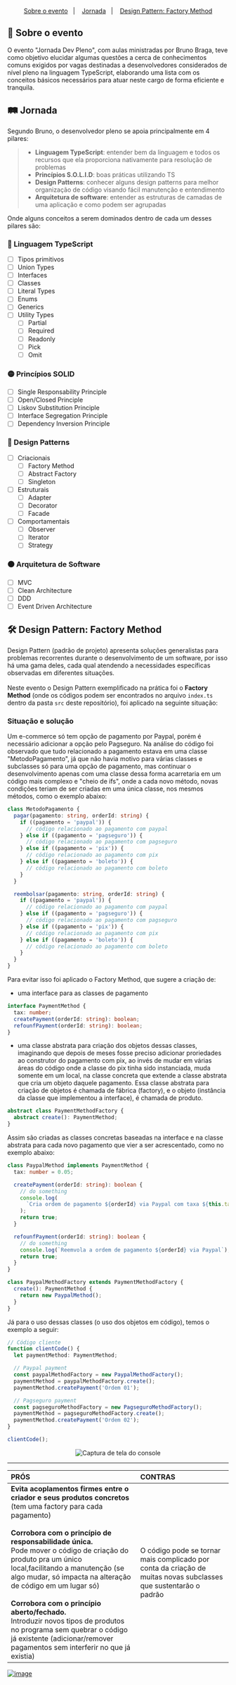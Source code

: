 <p align="center">
  <a href="#sobre">Sobre o evento</a>&nbsp;&nbsp;&nbsp;|&nbsp;&nbsp;&nbsp;
  <a href="#jornada">Jornada</a>&nbsp;&nbsp;&nbsp;|&nbsp;&nbsp;&nbsp;
  <a href="#factory">Design Pattern: Factory Method</a>
</p>

<span id="sobre">
  
## :bookmark_tabs: Sobre o evento
O evento "Jornada Dev Pleno", com aulas ministradas por Bruno Braga, teve como
objetivo elucidar algumas questões a cerca de conhecimentos comuns exigidos por
vagas destinadas a desenvolvedores considerados de nível pleno na linguagem
TypeScript, elaborando uma lista com os conceitos básicos necessários para atuar
neste cargo de forma eficiente e tranquila.

<span id="jornada">

## :railway_track: Jornada

Segundo Bruno, o desenvolvedor pleno se apoia principalmente em 4 pilares:

> - **Linguagem TypeScript**: entender bem da linguagem e todos os recursos que ela
>   proporciona nativamente para resolução de problemas <br>
> - **Princípios S.O.L.I.D**: boas práticas utilizando TS <br>
> - **Design Patterns**: conhecer alguns design patterns para melhor organização de
>   código visando fácil manutenção e entendimento <br>
> - **Arquitetura de software**: entender as estruturas de camadas de uma aplicação
>   e como podem ser agrupadas

Onde alguns conceitos a serem dominados dentro de cada um desses pilares são:

### :red_circle: Linguagem TypeScript

- [ ] Tipos primitivos
- [ ] Union Types
- [ ] Interfaces
- [ ] Classes
- [ ] Literal Types
- [ ] Enums
- [ ] Generics
- [ ] Utility Types
  - [ ] Partial
  - [ ] Required
  - [ ] Readonly
  - [ ] Pick
  - [ ] Omit

### :yellow_circle: Princípios SOLID

- [ ] Single Responsability Principle
- [ ] Open/Closed Principle
- [ ] Liskov Substitution Principle
- [ ] Interface Segregation Principle
- [ ] Dependency Inversion Principle

### :large_blue_circle: Design Patterns

- [ ] Criacionais
  - [ ] Factory Method
  - [ ] Abstract Factory
  - [ ] Singleton
- [ ] Estruturais
  - [ ] Adapter
  - [ ] Decorator
  - [ ] Facade
- [ ] Comportamentais
  - [ ] Observer
  - [ ] Iterator
  - [ ] Strategy

### :brown_circle: Arquitetura de Software

- [ ] MVC
- [ ] Clean Architecture
- [ ] DDD
- [ ] Event Driven Architecture

<span id="factory">

## :hammer_and_wrench: Design Pattern: Factory Method

Design Pattern (padrão de projeto) apresenta soluções generalistas para problemas
recorrentes durante o desenvolvimento de um software, por isso há uma gama deles,
cada qual atendendo a necessidades específicas observadas em diferentes situações.
<br><br>
Neste evento o Design Pattern exemplificado na prática foi o **Factory Method**
(onde os códigos podem ser encontrados no arquivo `index.ts` dentro da pasta
`src` deste repositório), foi aplicado na seguinte situação:

### Situação e solução

Um e-commerce só tem opção de pagamento por Paypal, porém é necessário adicionar
a opção pelo Pagseguro. Na análise do código foi observado que tudo relacionado
a pagamento estava em uma classe "MetodoPagamento", já que não havia motivo para
várias classes e subclasses só para uma opção de pagamento, mas continuar o
desenvolvimento apenas com uma classe dessa forma acarretaria em um código mais
complexo e "cheio de ifs", onde a cada novo método, novas condições teriam de
ser criadas em uma única classe, nos mesmos métodos, como o exemplo abaixo:

```typescript
class MetodoPagamento {
  pagar(pagamento: string, orderId: string) {
    if ((pagamento = 'paypal')) {
      // código relacionado ao pagamento com paypal
    } else if ((pagamento = 'pagseguro')) {
      // código relacionado ao pagamento com pagseguro
    } else if ((pagamento = 'pix')) {
      // código relacionado ao pagamento com pix
    } else if ((pagamento = 'boleto')) {
      // código relacionado ao pagamento com boleto
    }
  }

  reembolsar(pagamento: string, orderId: string) {
    if ((pagamento = 'paypal')) {
      // código relacionado ao pagamento com paypal
    } else if ((pagamento = 'pagseguro')) {
      // código relacionado ao pagamento com pagseguro
    } else if ((pagamento = 'pix')) {
      // código relacionado ao pagamento com pix
    } else if ((pagamento = 'boleto')) {
      // código relacionado ao pagamento com boleto
    }
  }
}
```

Para evitar isso foi aplicado o Factory Method, que sugere a criação de:

- uma interface para as classes de pagamento

```typescript
interface PaymentMethod {
  tax: number;
  createPayment(orderId: string): boolean;
  refounfPayment(orderId: string): boolean;
}
```

- uma classe abstrata para criação dos objetos dessas classes, imaginando que
  depois de meses fosse preciso adicionar proriedades ao construtor do pagamento
  com pix, ao invés de mudar em várias áreas do código onde a classe do pix tinha
  sido instanciada, muda somente em um local, na classe concreta que extende a
  classe abstrata que cria um objeto daquele pagamento. Essa classe abstrata para
  criação de objetos é chamada de fábrica (factory), e o objeto (instância da classe
  que implementou a interface), é chamada de produto.

```typescript
abstract class PaymentMethodFactory {
  abstract create(): PaymentMethod;
}
```

Assim são criadas as classes concretas baseadas na interface e na classe abstrata
para cada novo pagamento que vier a ser acrescentado, como no exemplo abaixo:

```typescript
class PaypalMethod implements PaymentMethod {
  tax: number = 0.05;

  createPayment(orderId: string): boolean {
    // do something
    console.log(
      `Cria ordem de pagamento ${orderId} via Paypal com taxa ${this.tax}`
    );
    return true;
  }

  refounfPayment(orderId: string): boolean {
    // do something
    console.log(`Reemvola a ordem de pagamento ${orderId} via Paypal`);
    return true;
  }
}

class PaypalMethodFactory extends PaymentMethodFactory {
  create(): PaymentMethod {
    return new PaypalMethod();
  }
}
```

Já para o uso dessas classes (o uso dos objetos em código), temos o exemplo a seguir:

```typescript
// Código cliente
function clientCode() {
  let paymentMethod: PaymentMethod;

  // Paypal payment
  const paypalMethodFactory = new PaypalMethodFactory();
  paymentMethod = paypalMethodFactory.create();
  paymentMethod.createPayment('Ordem 01');

  // Pagseguro payment
  const pagseguroMethodFactory = new PagseguroMethodFactory();
  paymentMethod = pagseguroMethodFactory.create();
  paymentMethod.createPayment('Ordem 02');
}

clientCode();
```
  
<p align="center">
  <img alt="Captura de tela do console" title="console" src="./console.png" />
</p>

<hr>

| **PRÓS**                                                                                                                                                                                                                                                                                                                                                                                                                                                                                                                                          | **CONTRAS**                                                                                                          |
| :-------------------------------------------------------------------------------------------------------------------------------------------------------------------------------------------------------------------------------------------------------------------------------------------------------------------------------------------------------------------------------------------------------------------------------------------------------------------------------------------------------------------------------------------- | :--------------------------------------------------------------------------------------------------------------- |
| **Evita acoplamentos firmes entre o criador e seus produtos concretos** (tem uma factory para cada pagamento) <br><br> **Corrobora com o princípio de responsabilidade única.** <br> Pode mover o código de criação do produto pra um único local,facilitando a manutenção (se algo mudar, só impacta na alteração de código em um lugar só) <br><br> **Corrobora com o princípio aberto/fechado.** <br> Introduzir novos tipos de produtos no programa sem quebrar o código já existente (adicionar/remover pagamentos sem interferir no que já existia) | O código pode se tornar mais complicado por conta da criação de muitas novas subclasses que sustentarão o padrão |

[![image](https://img.shields.io/badge/✨%20Maria%20Gabriela%20Reis,%202021-LinkedIn-009973?style=flat-square)](https://www.linkedin.com/in/mariagabrielareis/)
